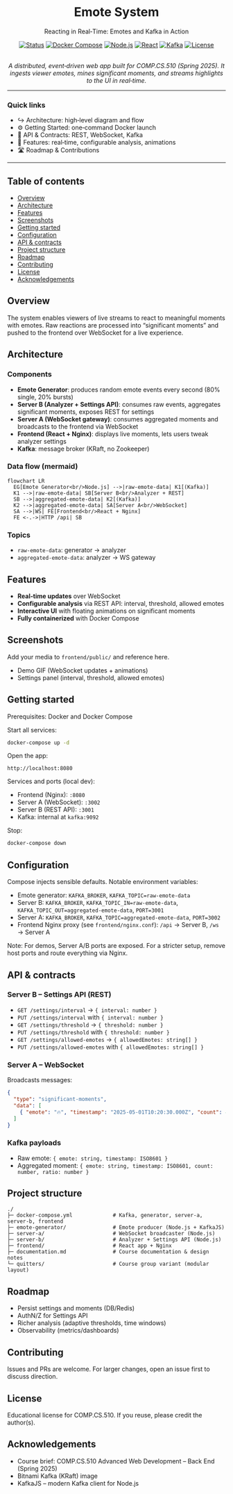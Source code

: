 <div align="center">

# Emote System

Reacting in Real‑Time: Emotes and Kafka in Action

[![Status](https://img.shields.io/badge/status-active-success?style=flat-square)]()
[![Docker Compose](https://img.shields.io/badge/Docker-Compose-2496ED?logo=docker&logoColor=white&style=flat-square)]()
[![Node.js](https://img.shields.io/badge/Node.js-18+-339933?logo=nodedotjs&logoColor=white&style=flat-square)]()
[![React](https://img.shields.io/badge/React-18-61DAFB?logo=react&logoColor=0A0A0A&style=flat-square)]()
[![Kafka](https://img.shields.io/badge/Kafka-KRaft-231F20?logo=apachekafka&logoColor=white&style=flat-square)]()
[![License](https://img.shields.io/badge/License-Educational-blue?style=flat-square)]()

<br/>
<i>A distributed, event‑driven web app built for COMP.CS.510 (Spring 2025). It ingests viewer emotes, mines significant moments, and streams highlights to the UI in real‑time.</i>

</div>

---

### Quick links
- ↪ Architecture: high‑level diagram and flow
- ⚙️ Getting Started: one‑command Docker launch
- 🔌 API & Contracts: REST, WebSocket, Kafka
- 🧠 Features: real‑time, configurable analysis, animations
- 🛣️ Roadmap & Contributions

---

## Table of contents
- [Overview](#overview)
- [Architecture](#architecture)
- [Features](#features)
- [Screenshots](#screenshots)
- [Getting started](#getting-started)
- [Configuration](#configuration)
- [API & contracts](#api--contracts)
- [Project structure](#project-structure)
- [Roadmap](#roadmap)
- [Contributing](#contributing)
- [License](#license)
- [Acknowledgements](#acknowledgements)

## Overview
The system enables viewers of live streams to react to meaningful moments with emotes. Raw reactions are processed into “significant moments” and pushed to the frontend over WebSocket for a live experience.

## Architecture

### Components
- **Emote Generator**: produces random emote events every second (80% single, 20% bursts)
- **Server B (Analyzer + Settings API)**: consumes raw events, aggregates significant moments, exposes REST for settings
- **Server A (WebSocket gateway)**: consumes aggregated moments and broadcasts to the frontend via WebSocket
- **Frontend (React + Nginx)**: displays live moments, lets users tweak analyzer settings
- **Kafka**: message broker (KRaft, no Zookeeper)

### Data flow (mermaid)
```mermaid
flowchart LR
  EG[Emote Generator<br/>Node.js] -->|raw-emote-data| K1[(Kafka)]
  K1 -->|raw-emote-data| SB[Server B<br/>Analyzer + REST]
  SB -->|aggregated-emote-data| K2[(Kafka)]
  K2 -->|aggregated-emote-data| SA[Server A<br/>WebSocket]
  SA -->|WS| FE[Frontend<br/>React + Nginx]
  FE <-.->|HTTP /api| SB
```

### Topics
- `raw-emote-data`: generator → analyzer
- `aggregated-emote-data`: analyzer → WS gateway

## Features
- **Real‑time updates** over WebSocket
- **Configurable analysis** via REST API: interval, threshold, allowed emotes
- **Interactive UI** with floating animations on significant moments
- **Fully containerized** with Docker Compose

## Screenshots
Add your media to `frontend/public/` and reference here.
- Demo GIF (WebSocket updates + animations)
- Settings panel (interval, threshold, allowed emotes)

## Getting started
Prerequisites: Docker and Docker Compose

Start all services:
```bash
docker-compose up -d
```

Open the app:
```text
http://localhost:8080
```

Services and ports (local dev):
- Frontend (Nginx): `:8080`
- Server A (WebSocket): `:3002`
- Server B (REST API): `:3001`
- Kafka: internal at `kafka:9092`

Stop:
```bash
docker-compose down
```

## Configuration
Compose injects sensible defaults. Notable environment variables:
- Emote generator: `KAFKA_BROKER`, `KAFKA_TOPIC=raw-emote-data`
- Server B: `KAFKA_BROKER`, `KAFKA_TOPIC_IN=raw-emote-data`, `KAFKA_TOPIC_OUT=aggregated-emote-data`, `PORT=3001`
- Server A: `KAFKA_BROKER`, `KAFKA_TOPIC=aggregated-emote-data`, `PORT=3002`
- Frontend Nginx proxy (see `frontend/nginx.conf`): `/api` → Server B, `/ws` → Server A

Note: For demos, Server A/B ports are exposed. For a stricter setup, remove host ports and route everything via Nginx.

## API & contracts
### Server B – Settings API (REST)
- `GET /settings/interval` → `{ interval: number }`
- `PUT /settings/interval` with `{ interval: number }`
- `GET /settings/threshold` → `{ threshold: number }`
- `PUT /settings/threshold` with `{ threshold: number }`
- `GET /settings/allowed-emotes` → `{ allowedEmotes: string[] }`
- `PUT /settings/allowed-emotes` with `{ allowedEmotes: string[] }`

### Server A – WebSocket
Broadcasts messages:
```json
{
  "type": "significant-moments",
  "data": [
    { "emote": "🔥", "timestamp": "2025-05-01T10:20:30.000Z", "count": 42, "ratio": 0.72 }
  ]
}
```

### Kafka payloads
- Raw emote: `{ emote: string, timestamp: ISO8601 }`
- Aggregated moment: `{ emote: string, timestamp: ISO8601, count: number, ratio: number }`

## Project structure
```
./
├─ docker-compose.yml             # Kafka, generator, server-a, server-b, frontend
├─ emote-generator/               # Emote producer (Node.js + KafkaJS)
├─ server-a/                      # WebSocket broadcaster (Node.js)
├─ server-b/                      # Analyzer + Settings API (Node.js)
├─ frontend/                      # React app + Nginx
├─ documentation.md               # Course documentation & design notes
└─ quitters/                      # Course group variant (modular layout)
```

## Roadmap
- Persist settings and moments (DB/Redis)
- AuthN/Z for Settings API
- Richer analysis (adaptive thresholds, time windows)
- Observability (metrics/dashboards)

## Contributing
Issues and PRs are welcome. For larger changes, open an issue first to discuss direction.

## License
Educational license for COMP.CS.510. If you reuse, please credit the author(s).

## Acknowledgements
- Course brief: COMP.CS.510 Advanced Web Development – Back End (Spring 2025)
- Bitnami Kafka (KRaft) image
- KafkaJS – modern Kafka client for Node.js



